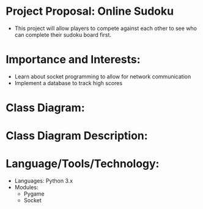 # Project Proposal: Online Sudoku
* This project will allow players to compete against each other to see who can complete their sudoku board first.

# Importance and Interests:
* Learn about socket programming to allow for network communication
* Implement a database to track high scores

# Class Diagram:

# Class Diagram Description:

# Language/Tools/Technology:
* Languages: Python 3.x
* Modules:
  * Pygame
  * Socket
